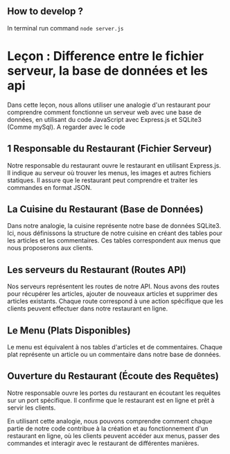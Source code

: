 How to develop ?
----------------
In terminal run command `node server.js`

Leçon : Difference entre  le fichier serveur, la base de données et les api 
===========================================================================
Dans cette leçon, nous allons utiliser une analogie d'un restaurant pour comprendre comment fonctionne un serveur web avec une base de données, en utilisant du code JavaScript avec Express.js et SQLite3 (Comme mySql).
A regarder avec le code 

1 Responsable du Restaurant (Fichier Serveur)
---------------------------------------------
Notre responsable du restaurant ouvre le restaurant en utilisant Express.js.
Il indique au serveur où trouver les menus, les images et autres fichiers statiques.
Il assure que le restaurant peut comprendre et traiter les commandes en format JSON.

La Cuisine du Restaurant (Base de Données)
------------------------------------------
Dans notre analogie, la cuisine représente notre base de données SQLite3.
Ici, nous définissons la structure de notre cuisine en créant des tables pour les articles et les commentaires.
Ces tables correspondent aux menus que nous proposerons aux clients.

Les serveurs du Restaurant (Routes API)
---------------------------------------
Nos serveurs représentent les routes de notre API.
Nous avons des routes pour récupérer les articles, ajouter de nouveaux articles et supprimer des articles existants.
Chaque route correspond à une action spécifique que les clients peuvent effectuer dans notre restaurant en ligne.

Le Menu (Plats Disponibles)
---------------------------
Le menu est équivalent à nos tables d'articles et de commentaires.
Chaque plat représente un article ou un commentaire dans notre base de données.

Ouverture du Restaurant (Écoute des Requêtes)
---------------------------------------------
Notre responsable ouvre les portes du restaurant en écoutant les requêtes sur un port spécifique.
Il confirme que le restaurant est en ligne et prêt à servir les clients.

En utilisant cette analogie, nous pouvons comprendre comment chaque partie de notre code contribue à la création et au fonctionnement d'un restaurant en ligne, où les clients peuvent accéder aux menus, passer des commandes et interagir avec le restaurant de différentes manières.
